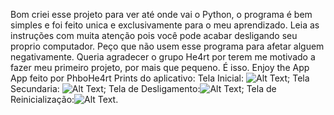 Bom criei esse projeto para ver até onde vai o Python, o programa é bem simples e foi feito unica e exclusivamente para o meu aprendizado. Leia as instruções com muita atenção pois você pode acabar desligando seu proprio computador. Peço que não usem esse programa para afetar alguem negativamente. Queria agradecer o grupo He4rt por terem me motivado a fazer meu primeiro projeto, por mais que pequeno. É isso.
Enjoy the App
App feito por PhboHe4rt
Prints do aplicativo:   Tela Inicial: ![Alt Text](inicial.png); Tela Secundaria: ![Alt Text](opcoes.png); Tela de Desligamento:![Alt Text](shutdown.png); Tela de Reinicialização:![Alt Text](restart.png).
